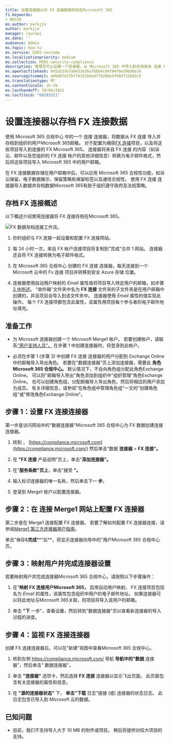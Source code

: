 ```yaml
---
title: 设置连接器以将 FX 连接数据存档在Microsoft 365
f1.keywords:
- NOCSH
ms.author: markjjo
author: markjjo
manager: laurawi
ms.date: ''
audience: Admin
ms.topic: how-to
ms.service: O365-seccomp
ms.localizationpriority: medium
ms.collection: M365-security-compliance
description: 管理员可以设置一个连接器，从 Microsoft 365 中导入和存档来自 连接 FX Microsoft 365。 此连接器允许您在 Microsoft 365 中存档来自第三方数据源的数据，以便您可以使用合规性功能（如合法保留、内容搜索和保留策略）来管理组织的第三方数据。
ms.openlocfilehash: 045a53fe7a0433e56a7b6b4c04f04f6e39bd6e16
ms.sourcegitcommit: d4b867e37bf741528ded7fb289e4f6847228d2c5
ms.translationtype: MT
ms.contentlocale: zh-CN
ms.lasthandoff: 10/06/2021
ms.locfileid: "60193311"
---
```

# <a name="set-up-a-connector-to-archive-fx-connect-data"></a>设置连接器以存档 FX 连接数据

使用 Microsoft 365 合规中心 中的一个 连接 连接器，将数据从 FX 连接 导入并存档到组织的用户Microsoft 365邮箱。 对于配置为捕获[FX 连接](https://globanet.com/fx-connect/)项目，以及将这些项目导入到连接的 FX Microsoft 365。 连接器将来自 FX 连接 的内容（如诉讼、邮件以及您组织的 FX 连接 帐户的其他详细信息）转换为电子邮件格式，然后将这些项目导入 Microsoft 365 中的用户邮箱。

在 FX 连接数据存储在用户邮箱中后，可以应用 Microsoft 365 合规性功能，如诉讼保留、电子数据展示、保留策略和保留标签以及通信合规性。 使用 FX 连接 连接器导入数据并存档数据Microsoft 365有助于组织遵守政府及法规策略。

## <a name="overview-of-archiving-fx-connect-data"></a>存档 FX 连接概述

以下概述介绍使用连接器将 FX 连接存档在Microsoft 365。

![FX 数据存档连接工作流。](../media/FXConnectConnectorWorkflow.png)

1. 你的组织与 FX 连接一起设置和配置 FX 连接网站。

2. 每 24 小时一次，来自 FX 帐户连接项目将复制到"完成"合并 1 网站。 连接器还会将 FX 连接转换为电子邮件格式。

3. 在 Microsoft 365 合规中心 创建的 FX 连接 连接器，每天连接到一个 Microsoft 云中的 Fx 连接 项目并转移到安全 Azure 存储 位置。

4. 连接器使用自动用户映射的 *Email* 属性值将项目导入特定用户的邮箱，如步骤 [3 中所述](#step-3-map-users-and-complete-the-connector-setup)。 "收件箱"文件夹中名为 **FX 连接** 文件夹的子文件夹是在用户邮箱中创建的，并且项目会导入到该文件夹中。 连接器使用 *Email* 属性的值实现此操作。 每个 FX 连接项都包含此属性，该属性用项目每个参与者的电子邮件地址填充。

## <a name="before-you-begin"></a>准备工作

- 为 Microsoft 连接器创建一个 Microsoft Merge1 帐户。  若要创建帐户，请联系["用户支持人员"。](https://globanet.com/ms-connectors-contact) 在步骤 1 中创建连接器时，将登录到此帐户。

- 必须在步骤 1 (步骤 3) 中创建 FX 连接 连接器的用户分配到 Exchange Online 中的邮箱导入导出角色。 若要在"数据连接器"页上添加连接器，需要此 **角色Microsoft 365 合规中心。** 默认情况下，不会向角色组分配此角色Exchange Online。 可以将"邮箱导入导出"角色添加到组织中"组织管理"角色Exchange Online。 也可以创建角色组，分配邮箱导入导出角色，然后将相应的用户添加为成员。 有关详细信息，请参阅"在角色[](/Exchange/permissions-exo/role-groups#create-role-groups)组中管理角色组[](/Exchange/permissions-exo/role-groups#modify-role-groups)"一文的"创建角色组"或"修改角色Exchange Online"。

## <a name="step-1-set-up-the-fx-connect-connector"></a>步骤 1：设置 FX 连接连接器

第一步是访问网站中的"数据连接器"Microsoft 365 合规中心为 FX 数据创建连接连接器。

1. 转到 ， [https://compliance.microsoft.com](https://compliance.microsoft.com/) 然后单击"数据 **连接器**  >  **FX 连接"。**

2. 在 **"FX 连接** 产品说明"页上，单击"**添加连接器"。**

3. 在"**服务条款"页上**，单击"接受 **"。**

4. 输入标识连接器的唯一名称，然后单击下一 **步**。

5. 登录到 Merge1 帐户以配置连接器。

## <a name="step-2-configure-the-fx-connect-connector-on-the-veritas-merge1-site"></a>步骤 2：在 连接 Merge1 网站上配置 FX 连接器

第二步是在 Merge1 连接配置 FX 连接器。 若要了解如何配置 FX 连接器连接，请参阅[Merge1 第三方连接器用户指南](https://docs.ms.merge1.globanetportal.com/Merge1%20Third-Party%20Connectors%20FX%20Connect%20User%20Guide%20.pdf)。

单击"保存&**完成****"后**，将显示连接器向导中的"用户Microsoft 365 合规中心页。

## <a name="step-3-map-users-and-complete-the-connector-setup"></a>步骤 3：映射用户并完成连接器设置

若要映射用户并完成连接器Microsoft 365 合规中心，请按照以下步骤操作：

1. 在"**映射 FX 连接用户Microsoft 365，** 启用自动用户映射。 FX 连接项目包括名为 *Email* 的属性，该属性包含组织中用户的电子邮件地址。 如果连接器可以将此地址与Microsoft 365关联，则项目将导入该用户的邮箱。

2. 单击 **"下** 一步"，查看设置，然后转到"数据连接器"页以查看新连接器的导入过程的进度。

## <a name="step-4-monitor-the-fx-connect-connector"></a>步骤 4：监视 FX 连接连接器

创建 FX 连接连接器后，可以在"新建"视图中查看Microsoft 365 合规中心。

1. 转到左侧 <https://compliance.microsoft.com/> 导航 **导航中的"数据** 连接器"，然后单击" 数据连接器"。

2. 单击 **"连接器"** 选项卡，然后选择 **FX 连接** 连接器以显示飞出页面。 此页面包含有关连接器的属性和信息。

3. 在 **"源的连接器状态"** 下， **单击"下载** 日志"链接 (或) 连接器的状态日志。 此日志包含已导入到 Microsoft 云的数据。

## <a name="known-issues"></a>已知问题

- 目前，我们不支持导入大于 10 MB 的附件或项目。 稍后将提供对较大项目的支持。